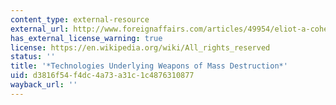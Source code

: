 ```yaml
---
content_type: external-resource
external_url: http://www.foreignaffairs.com/articles/49954/eliot-a-cohen/technologies-underlying-weapons-of-mass-destruction
has_external_license_warning: true
license: https://en.wikipedia.org/wiki/All_rights_reserved
status: ''
title: '*Technologies Underlying Weapons of Mass Destruction*'
uid: d3816f54-f4dc-4a73-a31c-1c4876310877
wayback_url: ''
---
```

